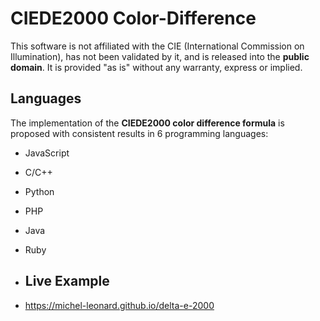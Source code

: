 # CIEDE2000 Color-Difference

This software is not affiliated with the CIE (International Commission on Illumination), has not been validated by it, and is released into the **public domain**. It is provided "as is" without any warranty, express or implied.

## Languages
The implementation of the **CIEDE2000 color difference formula** is proposed with consistent results in 6 programming languages:
- JavaScript
- C/C++
- Python
- PHP
- Java
- Ruby

- ## Live Example
- https://michel-leonard.github.io/delta-e-2000
